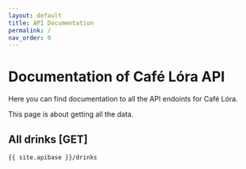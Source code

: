 ```yaml
---
layout: default
title: API Documentation
permalink: /
nav_order: 0
---
```


# Documentation of Café Lóra API

Here you can find documentation to all the API endoints for Café Lóra.

This page is about getting all the data.

## All drinks [GET]

```
{{ site.apibase }}/drinks
```
